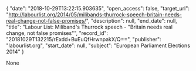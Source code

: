 {
  "date": "2018-10-29T13:22:15.903635", 
  "open_access": false, 
  "target_url": "http://labourlist.org/2014/05/milibands-thurrock-speech-britain-needs-real-change-not-false-promises/", 
  "description": null, 
  "end_date": null, 
  "title": "Labour List: Miliband's Thurrock speech - \"Britain needs real change, not false promises\"", 
  "record_id": "20181029T132215/rExdd+BuEuQfHrwnpakX/Q==", 
  "publisher": "labourlist.org", 
  "start_date": null, 
  "subject": "European Parliament Elections 2014"
}

None
